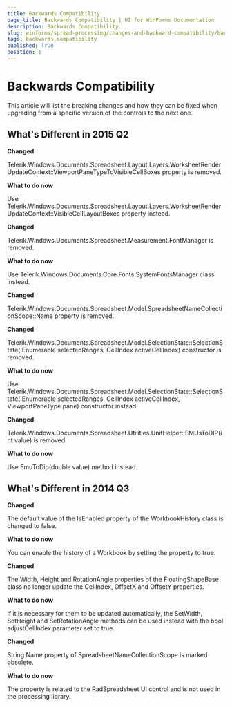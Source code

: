 ```yaml
---
title: Backwards Compatibility
page_title: Backwards Compatibility | UI for WinForms Documentation
description: Backwards Compatibility
slug: winforms/spread-processing/changes-and-backward-compatibility/backwards-compatibility
tags: backwards,compatibility
published: True
position: 1
---
```


# Backwards Compatibility

This article will list the breaking changes and how they can be fixed when upgrading from a specific version of the controls to the next one.

## What's Different in 2015 Q2

__Changed__

Telerik.Windows.Documents.Spreadsheet.Layout.Layers.WorksheetRenderUpdateContext::ViewportPaneTypeToVisibleCellBoxes property is removed.

__What to do now__

Use Telerik.Windows.Documents.Spreadsheet.Layout.Layers.WorksheetRenderUpdateContext::VisibleCellLayoutBoxes property instead.

__Changed__

Telerik.Windows.Documents.Spreadsheet.Measurement.FontManager is removed.

__What to do now__

Use Telerik.Windows.Documents.Core.Fonts.SystemFontsManager class instead.

__Changed__

Telerik.Windows.Documents.Spreadsheet.Model.SpreadsheetNameCollectionScope::Name property is removed.

__Changed__

Telerik.Windows.Documents.Spreadsheet.Model.SelectionState::SelectionState(IEnumerable selectedRanges, CellIndex activeCellIndex) constructor is removed.

__What to do now__

Use Telerik.Windows.Documents.Spreadsheet.Model.SelectionState::SelectionState(IEnumerable selectedRanges, CellIndex activeCellIndex, ViewportPaneType pane) constructor instead.

__Changed__

Telerik.Windows.Documents.Spreadsheet.Utilities.UnitHelper::EMUsToDIP(int value) is removed.

__What to do now__

Use EmuToDip(double value) method instead.

## What's Different in 2014 Q3

__Changed__

The default value of the IsEnabled property of the WorkbookHistory class is changed to false.

__What to do now__

You can enable the history of a Workbook by setting the property to true.
        

__Changed__

The Width, Height and RotationAngle properties of the FloatingShapeBase class no longer update the CellIndex, OffsetX and OffsetY properties.
        

__What to do now__

If it is necessary for them to be updated automatically, the SetWidth, SetHeight and SetRotationAngle methods can be used instead with the bool adjustCellIndex parameter set to true.
        

__Changed__

String Name property of SpreadsheetNameCollectionScope is marked obsolete.
        

__What to do now__

The property is related to the RadSpreadsheet UI control and is not used in the processing library.
        
